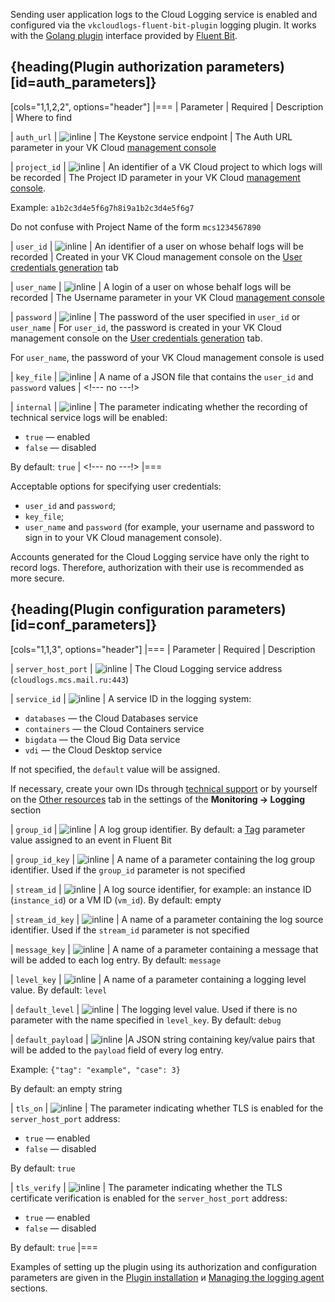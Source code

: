 Sending user application logs to the Cloud Logging service is enabled and configured via the `vkcloudlogs-fluent-bit-plugin` logging plugin.
It works with the [Golang plugin](https://docs.fluentbit.io/manual/development/golang-output-plugins) interface provided by [Fluent Bit](https://docs.fluentbit.io/manual).

## {heading(Plugin authorization parameters)[id=auth_parameters]}

[cols="1,1,2,2", options="header"]
|===
| Parameter
| Required
| Description
| Where to find

| `auth_url`
| ![](/ru/assets/check.svg "inline")
| The Keystone service endpoint
| The Auth URL parameter in your VK Cloud [management console](https://msk.cloud.vk.com/app/en/any/project/keys)

| `project_id`
| ![](/ru/assets/check.svg "inline")
| An identifier of a VK Cloud project to which logs will be recorded
| The Project ID parameter in your VK Cloud [management console](https://msk.cloud.vk.com/app/en/any/project/keys).

Example: `a1b2c3d4e5f6g7h8i9a1b2c3d4e5f6g7`

Do not confuse with Project Name of the form `mcs1234567890`

| `user_id`
| ![](/ru/assets/no.svg "inline")
| An identifier of a user on whose behalf logs will be recorded
| Created in your VK Cloud management console on the [User credentials generation](https://msk.cloud.vk.com/app/en/services/monitoring/logging/settings) tab

| `user_name`
| ![](/ru/assets/no.svg "inline")
| A login of a user on whose behalf logs will be recorded
| The Username parameter in your VK Cloud [management console](https://msk.cloud.vk.com/app/en/any/project/keys)

| `password`
| ![](/ru/assets/no.svg "inline")
| The password of the user specified in `user_id` or `user_name`
| For `user_id`, the password is created in your VK Cloud management console on the [User credentials generation](https://msk.cloud.vk.com/app/en/services/monitoring/logging/settings) tab.

For `user_name`, the password of your VK Cloud management console is used

| `key_file`
| ![](/ru/assets/no.svg "inline")
| A name of a JSON file that contains the `user_id` and `password` values
| <!--- no ---!>

| `internal`
| ![](/ru/assets/no.svg "inline")
| The parameter indicating whether the recording of technical service logs will be enabled:

* `true` — enabled
* `false` — disabled

By default: `true`
| <!--- no ---!>
|===

Acceptable options for specifying user credentials:

- `user_id` and `password`;
- `key_file`;
- `user_name` and `password` (for example, your username and password to sign in to your VK Cloud management console).

<warn>

Accounts generated for the Cloud Logging service have only the right to record logs. Therefore, authorization with their use is recommended as more secure.

</warn>

## {heading(Plugin configuration parameters)[id=conf_parameters]}

[cols="1,1,3", options="header"]
|===
| Parameter
| Required
| Description

| `server_host_port`
| ![](/ru/assets/check.svg "inline")
| The Cloud Logging service address (`cloudlogs.mcs.mail.ru:443`)

| `service_id`
| ![](/ru/assets/no.svg "inline")
| A service ID in the logging system:

* `databases` — the Cloud Databases service
* `containers` — the Cloud Containers service
* `bigdata` — the Cloud Big Data service
* `vdi` — the Cloud Desktop service

If not specified, the `default` value will be assigned.

If necessary, create your own IDs through [technical support](mailto:support@mcs.mail.ru) or by yourself on the [Other resources](https://msk.cloud.vk.com/app/en/services/monitoring/logging/settings) tab in the settings of the  **Monitoring → Logging** section

| `group_id`
| ![](/ru/assets/no.svg "inline")
| A log group identifier. By default: a [Tag](https://docs.fluentbit.io/manual/concepts/key-concepts#tag) parameter value assigned to an event in Fluent Bit

| `group_id_key`
| ![](/ru/assets/no.svg "inline")
| A name of a parameter containing the log group identifier. Used if the `group_id` parameter is not specified

| `stream_id`
| ![](/ru/assets/no.svg "inline")
| A log source identifier, for example: an instance ID (`instance_id`) or a VM ID (`vm_id`). By default: empty

| `stream_id_key`
| ![](/ru/assets/no.svg "inline")
| A name of a parameter containing the log source identifier. Used if the `stream_id` parameter is not specified

| `message_key`
| ![](/ru/assets/no.svg "inline")
| A name of a parameter containing a message that will be added to each log entry. By default: `message`

| `level_key`
| ![](/ru/assets/no.svg "inline")
| A name of a parameter containing a logging level value. By default: `level`

| `default_level`
| ![](/ru/assets/no.svg "inline")
| The logging level value. Used if there is no parameter with the name specified in `level_key`. By default: `debug`

| `default_payload`
| ![](/ru/assets/no.svg "inline") 
|A JSON string containing key/value pairs that will be added to the `payload` field of every log entry.

Example: `{"tag": "example", "case": 3}`

By default: an empty string

| `tls_on`
| ![](/ru/assets/no.svg "inline")
| The parameter indicating whether TLS is enabled for the `server_host_port` address:

* `true` — enabled
* `false` — disabled

By default: `true`

| `tls_verify`
| ![](/ru/assets/no.svg "inline")
| The parameter indicating whether the TLS certificate verification is enabled for the `server_host_port` address:

* `true` — enabled
* `false` — disabled

By default: `true`
|===

Examples of setting up the plugin using its authorization and configuration parameters are given in the [Plugin installation](../../service-management/connect-plugin) и [Managing the logging agent](../../service-management/manage-vkcloudlogs-plugin#configure_agent) sections.
